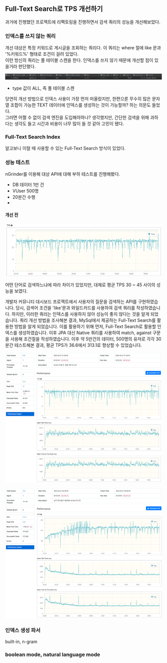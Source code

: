 ## Full-Text Search로 TPS 개선하기

과거에 진행했던 프로젝트에 리팩토링을 진행하면서 검색 쿼리의 성능을 개선해보았다.  
  
### 인덱스를 쓰지 않는 쿼리
  
개선 대상은 특정 키워드로 게시글을 조회하는 쿼리다. 이 쿼리는 where 절에 like 문과 '%키워드%' 형태로 조건이 걸려 있었다.  
이런 방신의 쿼리는 풀 테이블 스캔을 한다. 인덱스를 쓰지 않기 때문에 개선할 점이 있을거라 판단했다.  
  
![img.png](img/Full-Text%20Search로%20TPS%20개선하기_img1.png)  
- type 값이 ALL, 즉 풀 테이블 스캔  

당연히 개선 방법으로 인덱스 사용이 가장 먼저 떠올랐지만, 한편으론 무수히 많은 문자열 조합이 가능한 TEXT 데이터에 인덱스를 생성하는 것이 가능할까? 하는 의문도 들었다.  
그러면 어쩔 수 없이 검색 엔진을 도입해야하나? 생각했지만, 간단한 검색을 위해 과하다는 생각도 들고 시간과 비용이 너무 많이 들 것 같아 고민이 됐다.  
  
### Full-Text Search Index
  
알고보니 이럴 때 사용할 수 있는 Full-Text Search 방식이 있었다.  
  

[//]: # (full-text에 대해 잘 설명되어 있는 글 - https://www.essential2189.dev/db-performance-fts)
[//]: # (인덱스 타입 - BTREE, FULLTEXT, HASH, RTREE | https://www.fun-coding.org/mysql_advanced5.html#gsc.tab=0)

### 성능 테스트

nGrinder를 이용해 대상 API에 대해 부하 테스트를 진행해봤다.  
  
- DB 데이터 1만 건
- VUser 500명
- 20분간 수행
- 
#### 개선 전

![img.png](img/Full-Text%20Search로%20TPS%20개선하기_img4.png)  
  
어떤 단어로 검색하느냐에 따라 차이가 있었지만, 대체로 평균 TPS 30 ~ 45 사이의 성능을 보였다.  

  


개발자 커뮤니티 대시보드 프로젝트에서 사용자의 질문을 검색하는 API를 구현하였습니다. 당시, 검색어 조건을 'like'문과 와일드카드를 사용하여 검색 쿼리를 작성하였습니다. 하지만, 이러한 쿼리는 인덱스를 사용하지 않아 성능이 좋지 않다는 것을 알게 되었습니다.
쿼리 개선 방법을 조사해본 결과, MySql에서 제공하는 Full-Text Search를 활용한 방법을 알게 되었습니다. 이를 활용하기 위해 먼저, Full-Text Search로 활용할 인덱스를 생성하였습니다. 이후 JPA 대신 Native 쿼리를 사용하여 match, against 구문을 사용해 조건절을 작성하였습니다.
이후 약 5만건의 데이터, 500명의 유저로 각각 30분간 테스트해본 결과, 평균 TPS가 36.6에서 313.1로 향상할 수 있었습니다.

![img.png](img/Full-Text%20Search로%20TPS%20개선하기_img2.png)  
  
  
![img.png](img/Full-Text%20Search로%20TPS%20개선하기_img3.png)  

### 인덱스 생성 파서

built-in, n-gram

### boolean mode, natural language mode

[//]: # (built-in 으로 생성해서 생긴 문제점.)
